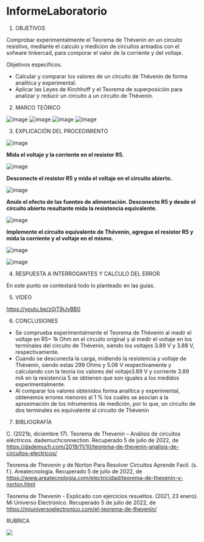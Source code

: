 # InformeLaboratorio


1. OBJETIVOS

Comprobar experimentalmente el Teorema de Thévenin en un circuito resistivo, mediante el calculo y medicion de circuitos armados con el sofware tinkercad, para comporar el valor de la corriente y del voltaje.

Objetivos específicos.

* Calcular y comparar los valores de un circuito de Thévenin de forma analítica y experimental.
* Aplicar las Leyes de Kirchhoff y el Teorema de superposición para analizar y reducir un circuito a un circuito de Thévenin.


2. MARCO TEÓRICO 

![image](https://user-images.githubusercontent.com/105679480/177684188-690af6ec-d178-4e71-89d8-2c593f4b95f3.png)
![image](https://user-images.githubusercontent.com/105679480/177684260-528428a5-c0b4-47a6-a0cb-44c5de2c647a.png)
![image](https://user-images.githubusercontent.com/105679480/177684307-359bcdb2-46b8-477c-b24a-98a8a9c74209.png)
![image](https://user-images.githubusercontent.com/105679480/177684341-15149311-de88-4f79-bab7-194d47443665.png)




3. EXPLICACIÓN DEL PROCEDIMIENTO

![image](https://user-images.githubusercontent.com/105570939/177705268-2b08cab9-db23-44d4-b347-1773d3ecd629.png)

**Mida el voltaje y la corriente en el resistor R5.**

![image](https://user-images.githubusercontent.com/105570939/177708925-e1bfb167-80f0-4cb5-ac3c-bbab6b29af4b.png)

**Desconecte el resistor R5 y mida el voltaje en el circuito abierto.**

![image](https://user-images.githubusercontent.com/105570939/177709720-3112db12-909d-4370-910b-6d7dee94b5a6.png)

**Anule el efecto de las fuentes de alimentación. Desconecte R5 y desde el circuito abierto resultante mida la resistencia equivalente.**

![image](https://user-images.githubusercontent.com/105570939/177710112-0b5746cf-8f55-4f8d-a725-3b3aec7cf20c.png)

**Implemente el circuito equivalente de Thévenin, agregue el resistor R5 y mida la corriente y el voltaje en el mismo.**

![image](https://user-images.githubusercontent.com/105570939/177716411-b73eeca4-7932-41ed-bb7c-3452a0051606.png)

![image](https://user-images.githubusercontent.com/105570939/177709117-bde1ef2f-d871-4f8b-af05-590f959319f3.png)

4. RESPUESTA A INTERROGANTES Y CALCULO DEL ERROR

En este punto se contestará todo lo planteado en las guías.

5. VIDEO

https://youtu.be/z0jT9jJvBB0

6. CONCLUSIONES

* Se comprueba experimentalmente el Teorema de Thévenin al medir el voltaje en R5= 1k Ohm en el circuito original y al medir el voltaje en los terminales del circuito de Thévenin, siendo los voltajes 3.89 V y 3.88 V, respectivamente.
* Cuando se desconecta la carga, midiendo la resistencia y voltaje de Thévenin, siendo estas 299 Ohms y 5.06 V respectivamente y calculando con la teoría los valores del voltaje3.89 V y corriente 3.89 mA en la resistencia 5 se obtienen que son iguales a los medidos experimentalmente.
* Al comparar los valores obtenidos forma analítica y experimental, obtenemos errores menores al 1 % los cuales se asocian a la aproximación de los intrumentos de medición, por lo que, un circuito de dos terminales es equivalente al circuito de Thévenin


7. BIBLIOGRAFÍA

C. (2021b, diciembre 17). Teorema de Thevenin – Análisis de circuitos eléctricos. dademuchconnection. Recuperado 5 de julio de 2022, de https://dademuch.com/2019/11/10/teorema-de-thevenin-analisis-de-circuitos-electricos/

Teorema de Thevenin y de Norton Para Resolver Circuitos Aprende Facil. (s. f.). Areatecnologia. Recuperado 5 de julio de 2022, de https://www.areatecnologia.com/electricidad/teorema-de-thevenin-y-norton.html

Teorema de Thevenin - Explicado con ejercicios resueltos. (2021, 23 enero). Mi Universo Electrónico. Recuperado 5 de julio de 2022, de https://miuniversoelectronico.com/el-teorema-de-thevenin/

RUBRICA

![](https://github.com/doalulema/InformeLaboratorio/blob/main/Laboratorio.png)
